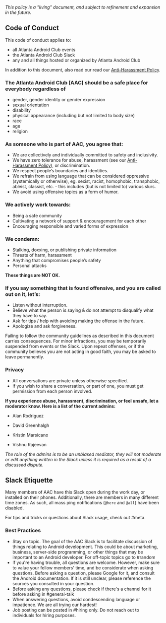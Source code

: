 *This policy is a "living" document, and subject to refinement and expansion in the future.*

## Code of Conduct

This code of conduct applies to:

* all Atlanta Android Club events
* the Atlanta Android Club Slack
* any and all things hosted or organized by Atlanta Android Club

In addition to this document, also read our read our [Anti-Harassment Policy](anti-harrasment-policy.md).

### The **Atlanta Android Club (AAC)** should be a safe place for everybody regardless of

- gender, gender identity or gender expression 
- sexual orientation
- disability
- physical appearance (including but not limited to body size)
- race
- age
- religion

### As someone who is part of AAC, you agree that:

* We are collectively and individually committed to safety and inclusivity.
* We have zero tolerance for abuse, harassment (see our [Anti-Harassment Policy](anti-harrasment-policy.md)), or discrimination.  
* We respect people’s boundaries and identities.
* We refrain from using language that can be considered oppressive (systemically or otherwise), eg. sexist, racist, homophobic, transphobic, ableist, classist, etc. - this includes (but is not limited to) various slurs.
* We avoid using offensive topics as a form of humor.

### We actively work towards:

* Being a safe community
* Cultivating a network of support & encouragement for each other
* Encouraging responsible and varied forms of expression

### We condemn:

* Stalking, doxxing, or publishing private information
* Threats of harm, harassment
* Anything that compromises people’s safety
* Personal attacks

**These things are NOT OK.**

### If you say something that is found offensive, and you are called out on it, let’s:

* Listen without interruption.
* Believe what the person is saying & do not attempt to disqualify what they have to say.
* Ask for tips / help with avoiding making the offense in the future.
* Apologize and ask forgiveness.

Failing to follow the community guidelines as described in this document carries consequences. For minor infractions, you may be temporarily suspended from events or the Slack. Upon repeat offenses, or if the community believes you are not acting in good faith, you may be asked to leave permanently.

### Privacy
* All conversations are private unless otherwise specified. 
* If you wish to share a conversation, or part of one, you must get permission from each person involved.

**If you experience abuse, harassment, discrimination, or feel unsafe, let a moderator know. Here is a list of the current admins:**

* Alan Rodriguez

* David Greenhalgh

* Kristin Marsicano

* Vishnu Rajeevan

*The role of the admins is to be an unbiased mediator, they will not moderate or edit anything written in the Slack unless it is required as a result of a discussed dispute.*

## Slack Etiquette


Many members of AAC have this Slack open during the work day, or installed on their phones. Additionally, there are members in many different time zones. As such, all mass ping notifications (`@here` and `@all`) have been disabled.

For tips and tricks or questions about Slack usage, check out #meta.

### Best Practices

* Stay on topic. The goal of the AAC Slack is to facilitate discussion of things relating to Android development. This could be about marketing, business, server-side programming, or other things that may be important to an Android developer. For off-topic topics go to #random
* If you're having trouble, all questions are welcome.  However, make sure to value your fellow members' time, and be considerate when asking questions. Before asking a question, please Google for it, and consult the Android documentation. If it is still unclear, please reference the sources you consulted in your question.  
* Before asking any questions, please check if there's a channel for it before asking in #general-talk
* When answering questions, avoid condescending language or impatience. We are all trying our hardest! 
* Job posting can be posted in #hiring only. Do not reach out to individuals for hiring purposes.


